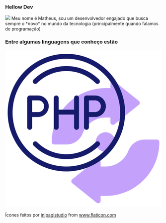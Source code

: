 ### Hellow Dev

<img src="https://media.giphy.com/media/26tn33aiTi1jkl6H6/giphy.gif">
Meu nome é Matheus, sou um desenvolvedor engajado que busca sempre o *novo* no mundo da tecnologia (principalmente quando falamos de programação)

### Entre algumas linguagens que conheço estão

<img src="./Resources/Icons/codigo-php.png">

Ícones feitos por <a href="https://www.flaticon.com/br/autores/inipagistudio" title="inipagistudio">inipagistudio</a> from <a href="https://www.flaticon.com/br/" title="Flaticon"> www.flaticon.com</a>

<!--
**caneladeouro/caneladeouro** is a ✨ _special_ ✨ repository because its `README.md` (this file) appears on your GitHub profile.
Here are some ideas to get you started:

- 🔭 I’m currently working on ...
- 🌱 I’m currently learning ...
- 👯 I’m looking to collaborate on ...
- 🤔 I’m looking for help with ...
- 💬 Ask me about ...
- 📫 How to reach me: ...
- 😄 Pronouns: ...
- ⚡ Fun fact: ...
-->
